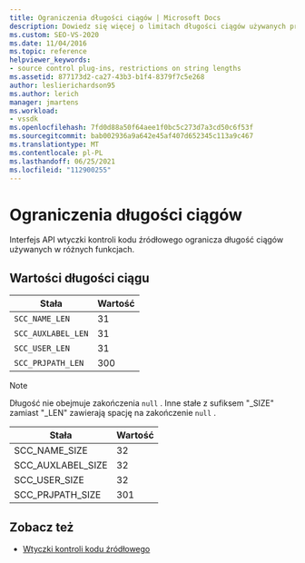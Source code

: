 ```yaml
---
title: Ograniczenia długości ciągów | Microsoft Docs
description: Dowiedz się więcej o limitach długości ciągów używanych przez różne funkcje nałożone przez interfejs API wtyczki kontroli kodu źródłowego.
ms.custom: SEO-VS-2020
ms.date: 11/04/2016
ms.topic: reference
helpviewer_keywords:
- source control plug-ins, restrictions on string lengths
ms.assetid: 877173d2-ca27-43b3-b1f4-8379f7c5e268
author: leslierichardson95
ms.author: lerich
manager: jmartens
ms.workload:
- vssdk
ms.openlocfilehash: 7fd0d88a50f64aee1f0bc5c273d7a3cd50c6f53f
ms.sourcegitcommit: bab002936a9a642e45af407d652345c113a9c467
ms.translationtype: MT
ms.contentlocale: pl-PL
ms.lasthandoff: 06/25/2021
ms.locfileid: "112900255"
---
```

# <a name="restrictions-on-string-lengths"></a>Ograniczenia długości ciągów
Interfejs API wtyczki kontroli kodu źródłowego ogranicza długość ciągów używanych w różnych funkcjach.

## <a name="string-length-values"></a>Wartości długości ciągu

|Stała|Wartość|
|--------------|-----------|
|`SCC_NAME_LEN`|31|
|`SCC_AUXLABEL_LEN`|31|
|`SCC_USER_LEN`|31|
|`SCC_PRJPATH_LEN`|300|

> [!NOTE]
> Długość nie obejmuje zakończenia `null` . Inne stałe z sufiksem "_SIZE" zamiast "_LEN" zawierają spację na zakończenie `null` .

|Stała|Wartość|
|--------------|-----------|
|SCC_NAME_SIZE|32|
|SCC_AUXLABEL_SIZE|32|
|SCC_USER_SIZE|32|
|SCC_PRJPATH_SIZE|301|

## <a name="see-also"></a>Zobacz też
- [Wtyczki kontroli kodu źródłowego](../extensibility/source-control-plug-ins.md)
